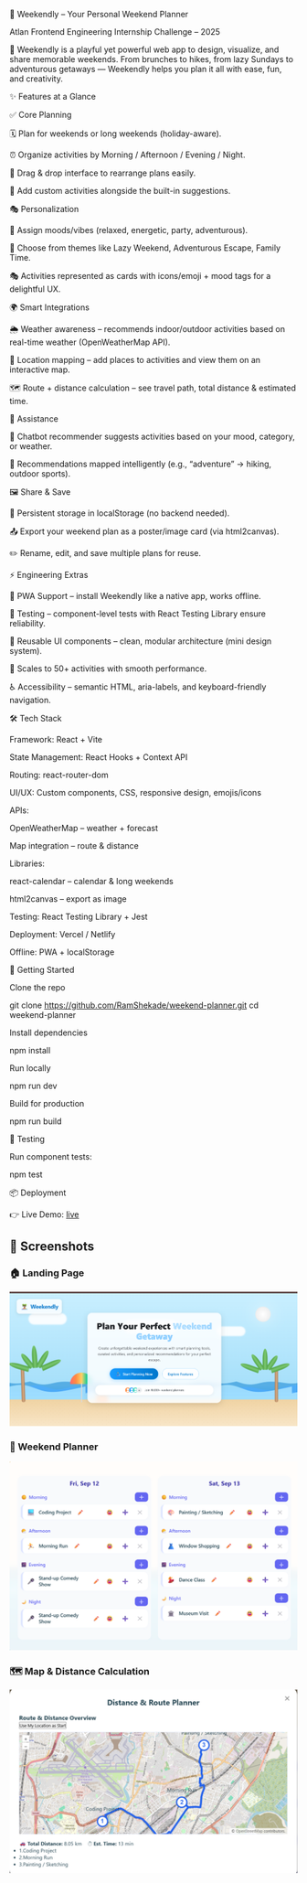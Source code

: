 🎉 Weekendly – Your Personal Weekend Planner

Atlan Frontend Engineering Internship Challenge – 2025

🌟 Weekendly is a playful yet powerful web app to design, visualize, and share memorable weekends.
From brunches to hikes, from lazy Sundays to adventurous getaways — Weekendly helps you plan it all with ease, fun, and creativity.

✨ Features at a Glance

✅ Core Planning

🗓 Plan for weekends or long weekends (holiday-aware).

⏰ Organize activities by Morning / Afternoon / Evening / Night.

🧩 Drag & drop interface to rearrange plans easily.

📝 Add custom activities alongside the built-in suggestions.

🎭 Personalization

💫 Assign moods/vibes (relaxed, energetic, party, adventurous).

🎨 Choose from themes like Lazy Weekend, Adventurous Escape, Family Time.

🎭 Activities represented as cards with icons/emoji + mood tags for a delightful UX.

🌍 Smart Integrations

🌦 Weather awareness – recommends indoor/outdoor activities based on real-time weather (OpenWeatherMap API).

📍 Location mapping – add places to activities and view them on an interactive map.

🗺 Route + distance calculation – see travel path, total distance & estimated time.


🤖 Assistance

💬 Chatbot recommender suggests activities based on your mood, category, or weather.

🎯 Recommendations mapped intelligently (e.g., “adventure” → hiking, outdoor sports).

🖼 Share & Save

💾 Persistent storage in localStorage (no backend needed).

📤 Export your weekend plan as a poster/image card (via html2canvas).

✏️ Rename, edit, and save multiple plans for reuse.

⚡ Engineering Extras

📱 PWA Support – install Weekendly like a native app, works offline.

🧪 Testing – component-level tests with React Testing Library ensure reliability.

📐 Reusable UI components – clean, modular architecture (mini design system).

🚀 Scales to 50+ activities with smooth performance.

♿ Accessibility – semantic HTML, aria-labels, and keyboard-friendly navigation.

🛠 Tech Stack

Framework: React + Vite

State Management: React Hooks + Context API

Routing: react-router-dom

UI/UX: Custom components, CSS, responsive design, emojis/icons

APIs:

OpenWeatherMap – weather + forecast

Map integration – route & distance

Libraries:

react-calendar – calendar & long weekends

html2canvas – export as image

Testing: React Testing Library + Jest

Deployment: Vercel / Netlify

Offline: PWA + localStorage

🚀 Getting Started

Clone the repo

git clone https://github.com/RamShekade/weekend-planner.git
cd weekend-planner


Install dependencies

npm install


Run locally

npm run dev


Build for production

npm run build

🧪 Testing

Run component tests:

npm test

📦 Deployment

👉 Live Demo: [live](https://5e824225.weekendly.pages.dev/)

## 📸 Screenshots  

### 🏠 Landing Page  
![Landing Page](./screenshots/landing.png)  

### 📅 Weekend Planner  
![Planner](./screenshots/plan.png)  

### 🗺 Map & Distance Calculation  
![Map View](./screenshots/map.png)  

